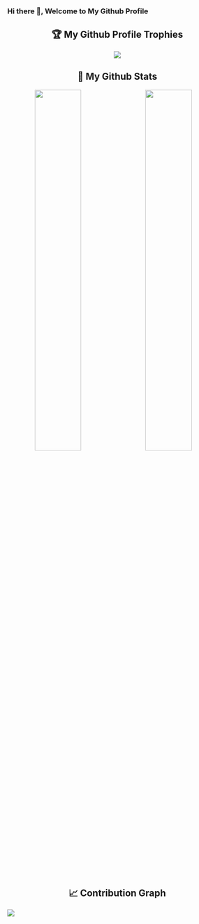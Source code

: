 ### Hi there 👋, Welcome to My Github Profile

<h2 align="center"> 🏆 My Github Profile Trophies</h2>

<div align="center">
<a href="https://github.com/shanky-ced">
<img src="https://github-profile-trophy.vercel.app/?username=shanky-ced&count_private=true&include_all_commits=true&theme=dracula&margin-w=20&no-frame=true" />
</a>
</div>

<h2 align="center"> 📓 My Github Stats </h2>
<div align="center">
  <img width="46%" align="left" src="https://github-readme-stats.vercel.app/api?username=shanky-ced&count_private=true&include_all_commits=true&show_icons=true&theme=radical&hide_border=true" />
  <img width="46%" src="https://github-readme-streak-stats.herokuapp.com/?user=shanky-ced&show_icons=true&theme=dark&hide_border=true&count_private=true" />
<!--   <img src="https://github-readme-stats.vercel.app/api/top-langs/?username=shanky-ced" /> -->
</div>

<h2 align="center"> 📈 Contribution Graph </h2>
<a href="https://github.com/shanky-ced/shanky-ced">
  <img src="https://activity-graph.herokuapp.com/graph?username=shanky-ced" />
</a>
